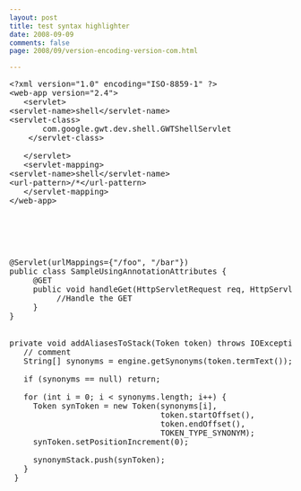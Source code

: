 ```yaml
---
layout: post
title: test syntax highlighter
date: 2008-09-09
comments: false
page: 2008/09/version-encoding-version-com.html

---
```


<pre name="code" class="xml">&lt;?xml version="1.0" encoding="ISO-8859-1" ?&gt;<br />&lt;web-app version="2.4"&gt;<br />   &lt;servlet&gt;<br />&lt;servlet-name&gt;shell&lt;/servlet-name&gt;<br />&lt;servlet-class&gt;<br />       com.google.gwt.dev.shell.GWTShellServlet<br />    &lt;/servlet-class&gt;<br /><br />   &lt;/servlet&gt;<br />   &lt;servlet-mapping&gt;<br />&lt;servlet-name&gt;shell&lt;/servlet-name&gt;<br />&lt;url-pattern&gt;/*&lt;/url-pattern&gt;<br />   &lt;/servlet-mapping&gt;<br />&lt;/web-app&gt;<br /></pre><br /><br /><pre name="code" class="java"><br /><br />@Servlet(urlMappings={"/foo", "/bar"})<br />public class SampleUsingAnnotationAttributes {<br />     @GET<br />     public void handleGet(HttpServletRequest req, HttpServletResponse res) {<br />          //Handle the GET<br />     }<br />}<br /><br /><br />private void addAliasesToStack(Token token) throws IOException {<br />   // comment <br />   String[] synonyms = engine.getSynonyms(token.termText());<br /><br />   if (synonyms == null) return;<br /><br />   for (int i = 0; i < synonyms.length; i++) {<br />     Token synToken = new Token(synonyms[i],<br />                                token.startOffset(),<br />                                token.endOffset(),<br />                                TOKEN_TYPE_SYNONYM);<br />     synToken.setPositionIncrement(0);<br /><br />     synonymStack.push(synToken);<br />   }<br /> }<br /></pre>
